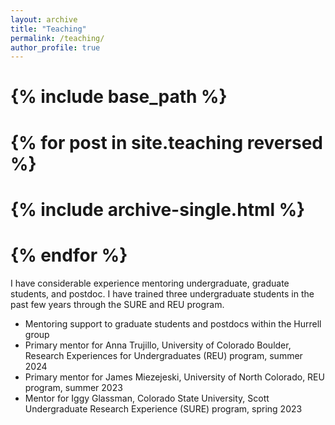 ```yaml
---
layout: archive
title: "Teaching"
permalink: /teaching/
author_profile: true
---
```


# {% include base_path %}

# {% for post in site.teaching reversed %}
#  {% include archive-single.html %}
# {% endfor %}

I have considerable experience mentoring undergraduate, graduate students, and postdoc. I have trained three undergraduate students in the past few years through the SURE and REU program. 
* Mentoring support to graduate students and postdocs within the Hurrell group
* Primary mentor for Anna Trujillo, University of Colorado Boulder, Research Experiences for Undergraduates (REU) program, summer 2024 
* Primary mentor for James Miezejeski, University of North Colorado, REU program, summer 2023 
* Mentor for Iggy Glassman, Colorado State University, Scott Undergraduate Research Experience (SURE) program, spring 2023 

